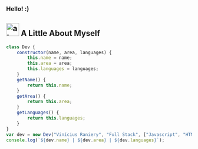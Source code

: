 ### Hello! :)

## <img height="35" alt="about" src="https://cdn-icons-png.flaticon.com/512/328/328178.png"> A Little About Myself

``` js
class Dev {
    constructor(name, area, languages) {
        this.name = name;
        this.area = area;
        this.languages = languages;
    }
    getName() {
        return this.name;
    }
    getArea() {
        return this.area;
    }
    getLanguages() {
        return this.languages;
    }
}
var dev = new Dev("Vinícius Raniery", "Full Stack", ["Javascript", "HTML", "CSS", "Python"]);
console.log(`${dev.name} | ${dev.area} | ${dev.languages}`);
```
